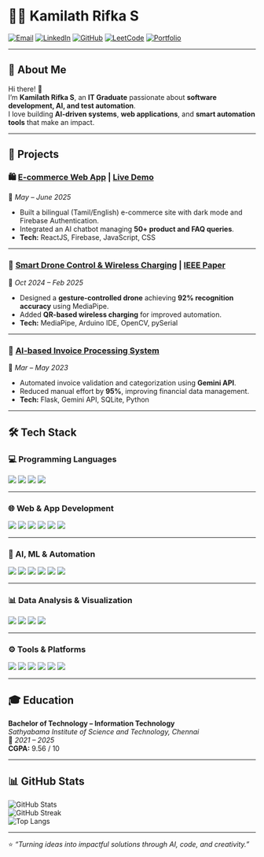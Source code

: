 # 👩‍💻 Kamilath Rifka S

[![Email](https://img.shields.io/badge/Email-kamilathrifka@gmail.com-blue)](mailto:kamilathrifka@gmail.com)
[![LinkedIn](https://img.shields.io/badge/LinkedIn-Connect-blue)](https://www.linkedin.com/in/kamilath-rifka/)
[![GitHub](https://img.shields.io/badge/GitHub-kamilathrifka-black)](https://github.com/kamilath)
[![LeetCode](https://img.shields.io/badge/LeetCode-kamilathrifka-orange)](https://leetcode.com/u/kamilathrifka/)
[![Portfolio](https://img.shields.io/badge/Portfolio-Visit-brightgreen)](https://rifka-portfolio.vercel.app)

---

## 🌟 About Me

Hi there! 👋  
I’m **Kamilath Rifka S**, an **IT Graduate** passionate about **software development, AI, and test automation**.  
I love building **AI-driven systems**, **web applications**, and **smart automation tools** that make an impact.

---

## 🚀 Projects

### 🛍️ [E-commerce Web App](https://github.com/kamilath/Shopping-cart) | [Live Demo](https://shopping-cart-rifka.vercel.app)
📅 *May – June 2025*  
- Built a bilingual (Tamil/English) e-commerce site with dark mode and Firebase Authentication.  
- Integrated an AI chatbot managing **50+ product and FAQ queries**.  
- **Tech:** ReactJS, Firebase, JavaScript, CSS  

---

### 🚁 [Smart Drone Control & Wireless Charging](https://github.com/kamilath/Hand-Gesture-Drone-And-Wireless-Charging-Station) | [IEEE Paper](https://ieeexplore.ieee.org/document/10984672)
📅 *Oct 2024 – Feb 2025*  
- Designed a **gesture-controlled drone** achieving **92% recognition accuracy** using MediaPipe.  
- Added **QR-based wireless charging** for improved automation.  
- **Tech:** MediaPipe, Arduino IDE, OpenCV, pySerial  

---

### 📄 [AI-based Invoice Processing System](https://github.com/kamilath/Bill-Mate-Effortless-Invoice-Management-with-Intelligent-AI)
📅 *Mar – May 2023*  
- Automated invoice validation and categorization using **Gemini API**.  
- Reduced manual effort by **95%**, improving financial data management.  
- **Tech:** Flask, Gemini API, SQLite, Python  

---

## 🛠 Tech Stack

### 💻 Programming Languages
<p align="left">
  <img src="https://img.shields.io/badge/Python-3776AB?style=for-the-badge&logo=python&logoColor=white"/>
  <img src="https://img.shields.io/badge/Java-007396?style=for-the-badge&logo=openjdk&logoColor=white"/>
  <img src="https://img.shields.io/badge/SQL-003B57?style=for-the-badge&logo=postgresql&logoColor=white"/>
  <img src="https://img.shields.io/badge/JavaScript-F7DF1E?style=for-the-badge&logo=javascript&logoColor=black"/>
</p>

---

### 🌐 Web & App Development
<p align="left">
  <img src="https://img.shields.io/badge/React-61DAFB?style=for-the-badge&logo=react&logoColor=black"/>
  <img src="https://img.shields.io/badge/Flask-000000?style=for-the-badge&logo=flask&logoColor=white"/>
  <img src="https://img.shields.io/badge/Firebase-FFCA28?style=for-the-badge&logo=firebase&logoColor=black"/>
  <img src="https://img.shields.io/badge/Streamlit-FF4B4B?style=for-the-badge&logo=streamlit&logoColor=white"/>
  <img src="https://img.shields.io/badge/HTML5-E34F26?style=for-the-badge&logo=html5&logoColor=white"/>
  <img src="https://img.shields.io/badge/CSS3-1572B6?style=for-the-badge&logo=css3&logoColor=white"/>
</p>

---

### 🤖 AI, ML & Automation
<p align="left">
  <img src="https://img.shields.io/badge/MediaPipe-FF6F00?style=for-the-badge&logo=google&logoColor=white"/>
  <img src="https://img.shields.io/badge/PyTorch-EE4C2C?style=for-the-badge&logo=pytorch&logoColor=white"/>
  <img src="https://img.shields.io/badge/Playwright-2EAD33?style=for-the-badge&logo=microsoft-edge&logoColor=white"/>
  <img src="https://img.shields.io/badge/Gemini%20API-4285F4?style=for-the-badge&logo=google&logoColor=white"/>
  <img src="https://img.shields.io/badge/OpenCV-27338e?style=for-the-badge&logo=opencv&logoColor=white"/>
  <img src="https://img.shields.io/badge/Arduino-00979D?style=for-the-badge&logo=arduino&logoColor=white"/>
</p>

---

### 📊 Data Analysis & Visualization
<p align="left">
  <img src="https://img.shields.io/badge/Pandas-150458?style=for-the-badge&logo=pandas&logoColor=white"/>
  <img src="https://img.shields.io/badge/NumPy-013243?style=for-the-badge&logo=numpy&logoColor=white"/>
  <img src="https://img.shields.io/badge/Matplotlib-11557C?style=for-the-badge&logo=plotly&logoColor=white"/>
  <img src="https://img.shields.io/badge/Excel-217346?style=for-the-badge&logo=microsoft-excel&logoColor=white"/>
</p>

---

### ⚙️ Tools & Platforms
<p align="left">
  <img src="https://img.shields.io/badge/Git-F05032?style=for-the-badge&logo=git&logoColor=white"/>
  <img src="https://img.shields.io/badge/Postman-FF6C37?style=for-the-badge&logo=postman&logoColor=white"/>
  <img src="https://img.shields.io/badge/JMeter-D22128?style=for-the-badge&logo=apache-jmeter&logoColor=white"/>
  <img src="https://img.shields.io/badge/Firebase-FFCA28?style=for-the-badge&logo=firebase&logoColor=black"/>
  <img src="https://img.shields.io/badge/SQLite-003B57?style=for-the-badge&logo=sqlite&logoColor=white"/>
  <img src="https://img.shields.io/badge/Vercel-000000?style=for-the-badge&logo=vercel&logoColor=white"/>
</p>

---


## 🎓 Education

**Bachelor of Technology – Information Technology**  
_Sathyabama Institute of Science and Technology, Chennai_  
📅 *2021 – 2025*  
**CGPA:** 9.56 / 10  

---

## 📊 GitHub Stats

![GitHub Stats](https://github-readme-stats.vercel.app/api?username=kamilath&show_icons=true&theme=radical)  
![GitHub Streak](https://github-readme-streak-stats.herokuapp.com/?user=kamilath&theme=radical)  
![Top Langs](https://github-readme-stats.vercel.app/api/top-langs/?username=kamilath&layout=compact&theme=radical)

---

⭐ *“Turning ideas into impactful solutions through AI, code, and creativity.”*
